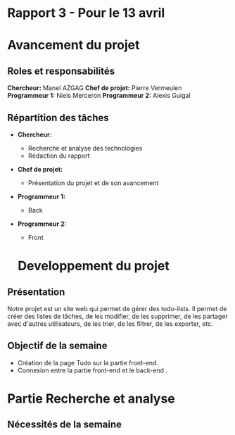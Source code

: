 # Rapport 3 - Pour le 13 avril

# Avancement du projet
## Roles et responsabilités
**Chercheur:** Manel AZGAG
**Chef de projet:** Pierre Vermeulen  
**Programmeur 1:** Niels Merceron 
**Programmeur 2:** Alexis Guigal   

## Répartition des tâches
- **Chercheur:** 
  - Recherche et analyse des technologies
  - Rédaction du rapport 

- **Chef de projet:**  
  - Présentation du projet et de son avancement

- **Programmeur 1:**  
  -  Back

- **Programmeur 2:**
  - Front 


  # Developpement du projet
## Présentation
Notre projet est un site web qui permet de gérer des todo-lists. Il permet de créer des listes de tâches, de les modifier, de les supprimer, de les partager avec d'autres utilisateurs, de les trier, de les filtrer, de les exporter, etc. 

## Objectif de la semaine
- Création de la page Tudo sur la partie front-end.
- Connexion entre la partie front-end et le back-end .


# Partie Recherche et analyse
## Nécessités de la semaine